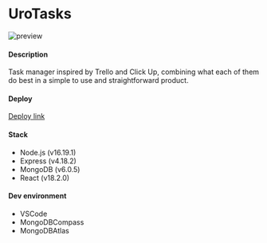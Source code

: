# UroTasks
![preview](https://github.com/marcola47/uroTasks/assets/78169543/674388c9-9514-4429-9e0e-d3f7892f94e2)


#### Description
Task manager inspired by Trello and Click Up, combining what each of them do best in a simple to use and straightforward product.

#### Deploy
[Deploy link](https://urotasks.onrender.com/)

#### Stack
- Node.js (v16.19.1)
- Express (v4.18.2)
- MongoDB (v6.0.5)
- React (v18.2.0)

#### Dev environment
- VSCode
- MongoDBCompass
- MongoDBAtlas
